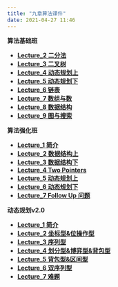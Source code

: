 ```yaml
---
title: "九章算法课件"
date: 2021-04-27 11:46
---
```


**算法基础班**

<!--

import os
wikiPath = "/wiki/attach/九章算法/动态规划v2.0/"
localFilePath = "/Users/lintaofang/wiki/attach/九章算法/动态规划v2.0/"
def generate(localFilePath,wikPath):
	res = ""
	template = "* [**Title**](Path)"
	files = [x for x in os.listdir(localFilePath) if x.endswith('.pdf')]
	files = sorted(files)
	for f in files:
		title = f.replace(".pdf","")
		path = wikiPath + f.replace(" ","_")
		res += template.replace("Title",title).replace("Path",path)
		os.rename(localFilePath + f, localFilePath + f.replace(" ","_"))
		print(template.replace("Title",title).replace("Path",path))
	
		

-->
* [**Lecture_2 二分法**](/wiki/attach/九章算法/九章算法-基础班/Lecture_2_二分法.pdf)
* [**Lecture_3 二叉树**](/wiki/attach/九章算法/九章算法-基础班/Lecture_3_二叉树.pdf)
* [**Lecture_4 动态规划上**](/wiki/attach/九章算法/九章算法-基础班/Lecture_4_动态规划上.pdf)
* [**Lecture_5 动态规划下**](/wiki/attach/九章算法/九章算法-基础班/Lecture_5_动态规划下.pdf)
* [**Lecture_6 链表**](/wiki/attach/九章算法/九章算法-基础班/Lecture_6_链表.pdf)
* [**Lecture_7 数组与数**](/wiki/attach/九章算法/九章算法-基础班/Lecture_7_数组与数.pdf)
* [**Lecture_8 数据结构**](/wiki/attach/九章算法/九章算法-基础班/Lecture_8_数据结构.pdf)
* [**Lecture_9 图与搜索**](/wiki/attach/九章算法/九章算法-基础班/Lecture_9_图与搜索.pdf)



**算法强化班**

* [**Lecture_1 简介**](/wiki/attach/九章算法/九章算法-强化班/1._简介.pdf)
* [**Lecture_2 数据结构上**](/wiki/attach/九章算法/九章算法-强化班/2._数据结构上.pdf)
* [**Lecture_3 数据结构下**](/wiki/attach/九章算法/九章算法-强化班/3._数据结构下.pdf)
* [**Lecture_4 Two Pointers**](/wiki/attach/九章算法/九章算法-强化班/4._Two_Pointers.pdf)
* [**Lecture_5 动态规划上**](/wiki/attach/九章算法/九章算法-强化班/5._动态规划上.pdf)
* [**Lecture_6 动态规划下**](/wiki/attach/九章算法/九章算法-强化班/6._动态规划下.pdf)
* [**Lecture_7 Follow Up 问题**](/wiki/attach/九章算法/九章算法-强化班/7._Follow_Up_问题.pdf)

**动态规划v2.0**

* [**Lecture_1 简介**](/wiki/attach/九章算法/动态规划v2.0/九章动态规划1_简介_170916.pdf)
* [**Lecture_2 坐标型&位操作型**](/wiki/attach/九章算法/动态规划v2.0/九章动态规划2_坐标型&位操作型_170923.pdf)
* [**Lecture_3 序列型**](/wiki/attach/九章算法/动态规划v2.0/九章动态规划3_序列型_170924.pdf)
* [**Lecture_4 划分型&博弈型&背包型**](/wiki/attach/九章算法/动态规划v2.0/九章动态规划4_划分型&博弈型&背包型_170930.pdf)
* [**Lecture_5 背包型&区间型**](/wiki/attach/九章算法/动态规划v2.0/九章动态规划5_背包型&区间型_171001.pdf)
* [**Lecture_6 双序列型**](/wiki/attach/九章算法/动态规划v2.0/九章动态规划6_双序列型_171007.pdf)
* [**Lecture_7 难题**](/wiki/attach/九章算法/动态规划v2.0/九章动态规划7_难题_171008.pdf)